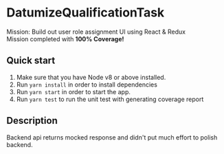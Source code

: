 # DatumizeQualificationTask

  Mission: Build out user role assignment UI using React & Redux
  <br />
  Mission completed with <b>100% Coverage!</b>

## Quick start

1.  Make sure that you have Node v8 or above installed.
2.  Run `yarn install` in order to install dependencies
3.  Run `yarn start` in order to start the app.
4.  Run `yarn test` to run the unit test with generating coverage report


## Description

Backend api returns mocked response and didn't put much effort to polish backend.
